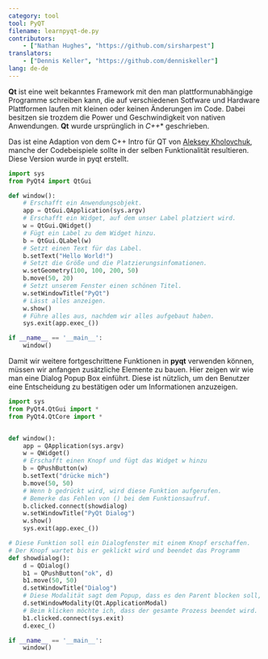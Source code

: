 ```yaml
---
category: tool
tool: PyQT
filename: learnpyqt-de.py
contributors:
    - ["Nathan Hughes", "https://github.com/sirsharpest"]
translators:
    - ["Dennis Keller", "https://github.com/denniskeller"]
lang: de-de
---
```


**Qt** ist eine weit bekanntes Framework mit den man plattformunabhängige Programme schreiben kann,
die auf verschiedenen Sotfware und Hardware Plattformen laufen mit kleinen oder keinen Änderungen im Code.
Dabei besitzen sie trozdem die Power und Geschwindigkeit von nativen Anwendungen.
**Qt** wurde ursprünglich in *C++** geschrieben.

Das ist eine Adaption von dem C++ Intro für QT von [Aleksey Kholovchuk](https://github.com/vortexxx192),
manche der Codebeispiele sollte in der selben Funktionalität resultieren.
Diese Version wurde in pyqt erstellt.

```python
import sys
from PyQt4 import QtGui

def window():
	# Erschafft ein Anwendungsobjekt.
    app = QtGui.QApplication(sys.argv)
	# Erschafft ein Widget, auf dem unser Label platziert wird.
    w = QtGui.QWidget()
	# Fügt ein Label zu dem Widget hinzu.
    b = QtGui.QLabel(w)
	# Setzt einen Text für das Label.
    b.setText("Hello World!")
	# Setzt die Größe und die Platzierungsinfomationen.
    w.setGeometry(100, 100, 200, 50)
    b.move(50, 20)
	# Setzt unserem Fenster einen schönen Titel.
    w.setWindowTitle("PyQt")
	# Lässt alles anzeigen.
    w.show()
	# Führe alles aus, nachdem wir alles aufgebaut haben.
    sys.exit(app.exec_())

if __name__ == '__main__':
    window()

```

Damit wir weitere fortgeschrittene Funktionen in **pyqt** verwenden können,
müssen wir anfangen zusätzliche Elemente zu bauen.
Hier zeigen wir wie man eine Dialog Popup Box einführt.
Diese ist nützlich, um den Benutzer eine Entscheidung zu bestätigen oder um Informationen anzuzeigen.

```Python
import sys
from PyQt4.QtGui import *
from PyQt4.QtCore import *


def window():
    app = QApplication(sys.argv)
    w = QWidget()
    # Erschafft einen Knopf und fügt das Widget w hinzu
    b = QPushButton(w)
    b.setText("drücke mich")
    b.move(50, 50)
    # Wenn b gedrückt wird, wird diese Funktion aufgerufen.
    # Bemerke das Fehlen von () bei dem Funktionsaufruf.
    b.clicked.connect(showdialog)
    w.setWindowTitle("PyQt Dialog")
    w.show()
    sys.exit(app.exec_())

# Diese Funktion soll ein Dialogfenster mit einem Knopf erschaffen.
# Der Knopf wartet bis er geklickt wird und beendet das Programm
def showdialog():
    d = QDialog()
    b1 = QPushButton("ok", d)
    b1.move(50, 50)
    d.setWindowTitle("Dialog")
    # Diese Modalität sagt dem Popup, dass es den Parent blocken soll, solange es aktiv ist.
    d.setWindowModality(Qt.ApplicationModal)
    # Beim klicken möchte ich, dass der gesamte Prozess beendet wird.
    b1.clicked.connect(sys.exit)
    d.exec_()

if __name__ == '__main__':
    window()
```
